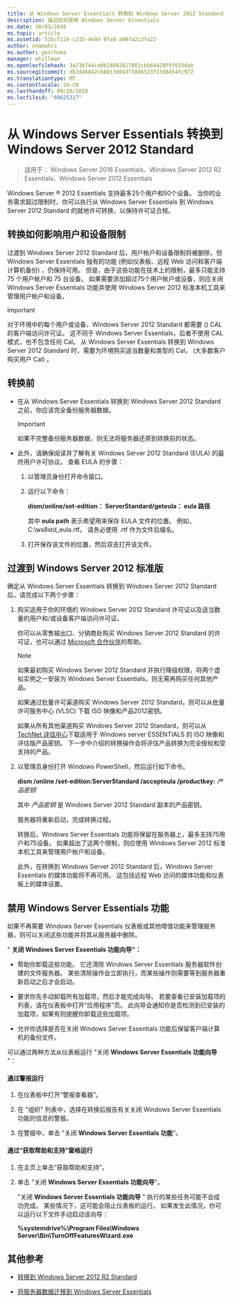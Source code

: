 ```yaml
---
title: 从 Windows Server Essentials 转换到 Windows Server 2012 Standard
description: 描述如何使用 Windows Server Essentials
ms.date: 10/03/2016
ms.topic: article
ms.assetid: 51bcf124-c215-4e9d-9fa8-a90fa2c2fa22
author: nnamuhcs
ms.author: geschuma
manager: mtillman
ms.openlocfilehash: 3a73b744ca0b28802617881cbb64420f9f033dab
ms.sourcegitcommit: db2d46842c68813d043738d6523f13d8454fc972
ms.translationtype: MT
ms.contentlocale: zh-CN
ms.lasthandoff: 09/10/2020
ms.locfileid: "89625317"
---
```

# <a name="transition-from-windows-server-essentials-to-windows-server-2012-standard"></a>从 Windows Server Essentials 转换到 Windows Server 2012 Standard

>适用于： Windows Server 2016 Essentials、Windows Server 2012 R2 Essentials、Windows Server 2012 Essentials

 Windows Server &reg; 2012 Essentials 支持最多25个用户和50个设备。 当你的业务需求超过限制时，你可以执行从 Windows Server Essentials 到 Windows Server 2012 Standard 的就地许可转换，以保持许可证合规。

## <a name="how-the-transition-affects-user-and-device-limits"></a>转换如何影响用户和设备限制
 过渡到 Windows Server 2012 Standard 后，用户帐户和设备限制将被删除，但 Windows Server Essentials 独有的功能 (例如仪表板、远程 Web 访问和客户端计算机备份) ，仍保持可用。 但是，由于这些功能在技术上的限制，最多只能支持 75 个用户帐户和 75 台设备。 如果需要添加超过75个用户帐户或设备，则应关闭 Windows Server Essentials 功能并使用 Windows Server 2012 标准本机工具来管理用户帐户和设备。

> [!IMPORTANT]
>   对于环境中的每个用户或设备，Windows Server 2012 Standard 都需要 () CAL 的客户端访问许可证。 这不同于 Windows Server Essentials，后者不使用 CAL 模式，也不包含任何 Cal。  从 Windows Server Essentials 转换到 Windows Server 2012 Standard 时，需要为环境购买适当数量和类型的 Cal， (大多数客户购买用户 Cal) 。

## <a name="before-the-transition"></a>转换前

-   在从 Windows Server Essentials 转换到 Windows Server 2012 Standard 之前，你应该完全备份服务器数据。

    > [!IMPORTANT]
    >  如果不完整备份服务器数据，则无法将服务器还原到转换前的状态。

-   此外，请确保阅读并了解有关 Windows Server 2012 Standard (EULA) 的最终用户许可协议。 查看 EULA 的步骤：

    1.  以管理员身份打开命令窗口。

    2.  运行以下命令：

         **dism/online/set-edition： ServerStandard/geteula： eula 路径**

         其中 **eula path** 表示希望用来保存 EULA 文件的位置。 例如，C:\ws8std_eula.rtf。  请务必使用 .rtf 作为文件后缀名。

    3.  打开保存该文件的位置，然后双击打开该文件。

## <a name="transition-to--windows-server-2012-standard"></a>过渡到 Windows Server 2012 标准版
 确定从 Windows Server Essentials 转换到 Windows Server 2012 Standard 后，请完成以下两个步骤：

1. 购买适用于你的环境的 Windows Server 2012 Standard 许可证以及适当数量的用户和/或设备客户端访问许可证。

    你可以从零售输出口、分销商处购买 Windows Server 2012 Standard 的许可证，也可以通过 [Microsoft 合作伙伴](https://pinpoint.microsoft.com/SelectCulture.aspx)的帮助。

   > [!NOTE]
   >  如果最初购买 Windows Server 2012 Standard 并执行降级权限，将两个虚拟实例之一安装为 Windows Server Essentials，则无需再购买任何其他产品。
   >
   >  如果通过批量许可渠道购买 Windows Server 2012 Standard，则可以从批量许可服务中心 (VLSC) 下载 ISO 映像和产品2012密钥。
   >
   >  如果从所有其他渠道购买 Windows Server 2012 Standard，则可以从 [TechNet 评估中心](https://technet.microsoft.com/evalcenter/jj659306.aspx)下载适用于 Windows server ESSENTIALS 的 ISO 映像和评估版产品密钥。 下一步中介绍的转换操作会将评估产品转换为完全授权和受支持的产品。

2. 以管理员身份打开 Windows PowerShell，然后运行如下命令。

    **dism /online /set-edition:ServerStandard /accepteula /productkey:** *产品密钥*

    其中 *产品密钥* 是 Windows Server 2012 Standard 副本的产品密钥。

    服务器将重新启动，完成转换过程。

   转换后，Windows Server Essentials 功能将保留在服务器上，最多支持75用户和75设备。 如果超出了这两个限制，则应使用 Windows Server 2012 标准本机工具来管理用户帐户和设备。

   此外，在转换到 Windows Server 2012 Standard 后，Windows Server Essentials 的媒体功能将不再可用。 这包括远程 Web 访问的媒体功能和仪表板上的媒体设置。

## <a name="turn-off--windows-server-essentials-features"></a>禁用 Windows Server Essentials 功能
 如果不再需要 Windows Server Essentials 仪表板或其他增值功能来管理服务器，则可以关闭这些功能并将其从服务器中删除。

 " **关闭 Windows Server Essentials 功能向导"：**

- 帮助你卸载这些功能。 它还清除 Windows Server Essentials 服务器软件创建的文件服务器。  某些清除操作会立即执行，而某些操作则需要等到服务器重新启动之后才会启动。

- 要求你先手动卸载所有加载项，然后才能完成向导。 若要查看已安装加载项的列表，请在仪表板中打开“应用程序”页。 此向导会通知你是否检测到已安装的加载项，如果有则提醒你卸载这些加载项。

- 允许你选择是否在关闭 Windows Server Essentials 功能后保留客户端计算机的备份文件。

 可以通过两种方法从仪表板运行 "关闭 **Windows Server Essentials 功能向导** "：

#### <a name="from-the-alert"></a>通过警报运行

1.  在仪表板中打开“警报查看器”。

2.  在 "组织" 列表中，选择在转换后报告有关关闭 Windows Server Essentials 功能的信息的警报。

3.  在警报中，单击 "关闭 **Windows Server Essentials 功能**"。

#### <a name="from-the-get-help-and-support-pane"></a>通过“获取帮助和支持”窗格运行

1. 在主页上单击“获取帮助和支持”。

2. 单击 "关闭 **Windows Server Essentials 功能向导**"。

   "关闭 **Windows Server Essentials 功能向导** " 执行的某些任务可能不会成功完成。 某些情况下，这可能会阻止仪表板的运行。 如果发生此情况，你可以运行以下文件手动启动该向导：

   **%systemdrive%\Program Files\Windows Server\Bin\TurnOffFeaturesWizard.exe**

## <a name="additional-references"></a>其他参考


-   [转换到 Windows Server 2012 R2 Standard](Transition-from-Windows-Server-2012-R2-Essentials-to-Windows-Server-2012-R2-Standard.md)

-   [将服务器数据迁移到 Windows Server Essentials](Migrate-Server-Data-to-Windows-Server-Essentials.md)

